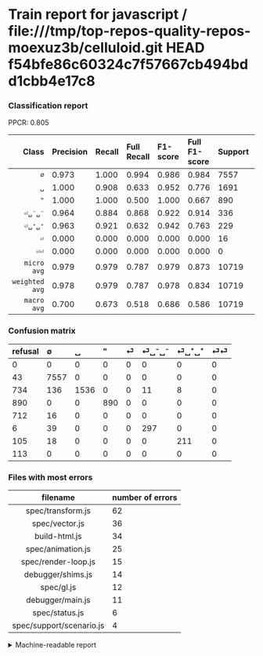 # Train report for javascript / file:///tmp/top-repos-quality-repos-moexuz3b/celluloid.git HEAD f54bfe86c60324c7f57667cb494bdd1cbb4e17c8

### Classification report

PPCR: 0.805

| Class | Precision | Recall | Full Recall | F1-score | Full F1-score | Support | Full Support | PPCR |
|------:|:----------|:-------|:------------|:---------|:---------|:--------|:-------------|:-----|
| `∅` | 0.973| 1.000| 0.994| 0.986| 0.984| 7557| 7600| 0.994 |
| `␣` | 1.000| 0.908| 0.633| 0.952| 0.776| 1691| 2425| 0.697 |
| `"` | 1.000| 1.000| 0.500| 1.000| 0.667| 890| 1780| 0.500 |
| `⏎␣⁻␣⁻` | 0.964| 0.884| 0.868| 0.922| 0.914| 336| 342| 0.982 |
| `⏎␣⁺␣⁺` | 0.963| 0.921| 0.632| 0.942| 0.763| 229| 334| 0.686 |
| `⏎` | 0.000| 0.000| 0.000| 0.000| 0.000| 16| 728| 0.022 |
| `⏎⏎` | 0.000| 0.000| 0.000| 0.000| 0.000| 0| 113| 0.000 |
| `micro avg` | 0.979| 0.979| 0.787| 0.979| 0.873| 10719| 13322| 0.805 |
| `weighted avg` | 0.978| 0.979| 0.787| 0.978| 0.834| 10719| 13322| 0.805 |
| `macro avg` | 0.700| 0.673| 0.518| 0.686| 0.586| 10719| 13322| 0.805 |

### Confusion matrix

|refusal|  ∅| ␣| "| ⏎| ⏎␣⁻␣⁻| ⏎␣⁺␣⁺| ⏎⏎| 
|:---|:---|:---|:---|:---|:---|:---|:---|
|0 |0 |0 |0 |0 |0 |0 |0 |
|43 |7557 |0 |0 |0 |0 |0 |0 |
|734 |136 |1536 |0 |0 |11 |8 |0 |
|890 |0 |0 |890 |0 |0 |0 |0 |
|712 |16 |0 |0 |0 |0 |0 |0 |
|6 |39 |0 |0 |0 |297 |0 |0 |
|105 |18 |0 |0 |0 |0 |211 |0 |
|113 |0 |0 |0 |0 |0 |0 |0 |

### Files with most errors

| filename | number of errors|
|:----:|:-----|
| spec/transform.js | 62 |
| spec/vector.js | 36 |
| build-html.js | 34 |
| spec/animation.js | 25 |
| spec/render-loop.js | 15 |
| debugger/shims.js | 14 |
| spec/gl.js | 12 |
| debugger/main.js | 11 |
| spec/status.js | 6 |
| spec/support/scenario.js | 4 |

<details>
    <summary>Machine-readable report</summary>
```json
{
  "cl_report": {"\"": {"f1-score": 1.0, "precision": 1.0, "recall": 1.0, "support": 890}, "macro avg": {"f1-score": 0.6860932399115608, "precision": 0.7001205503739002, "recall": 0.6733806018178617, "support": 10719}, "micro avg": {"f1-score": 0.9787293590820039, "precision": 0.9787293590820039, "recall": 0.9787293590820039, "support": 10719}, "weighted avg": {"f1-score": 0.9776402377294187, "precision": 0.9776340469342942, "recall": 0.9787293590820039, "support": 10719}, "\u2205": {"f1-score": 0.9863603732950467, "precision": 0.9730878186968839, "recall": 1.0, "support": 7557}, "\u23ce": {"f1-score": 0.0, "precision": 0.0, "recall": 0.0, "support": 16}, "\u23ce\u23ce": {"f1-score": 0.0, "precision": 0.0, "recall": 0.0, "support": 0}, "\u23ce\u2423\u207a\u2423\u207a": {"f1-score": 0.9419642857142857, "precision": 0.9634703196347032, "recall": 0.9213973799126638, "support": 229}, "\u23ce\u2423\u207b\u2423\u207b": {"f1-score": 0.922360248447205, "precision": 0.9642857142857143, "recall": 0.8839285714285714, "support": 336}, "\u2423": {"f1-score": 0.9519677719243881, "precision": 1.0, "recall": 0.9083382613837966, "support": 1691}},
  "cl_report_full": {"\"": {"f1-score": 0.6666666666666666, "precision": 1.0, "recall": 0.5, "support": 1780}, "macro avg": {"f1-score": 0.5861121444217959, "precision": 0.7001205503739002, "recall": 0.518271678099502, "support": 13322}, "micro avg": {"f1-score": 0.8727590366457303, "precision": 0.9787293590820039, "recall": 0.7874943702146825, "support": 13322}, "weighted avg": {"f1-score": 0.8339723216163918, "precision": 0.9196856495376086, "recall": 0.7874943702146825, "support": 13322}, "\u2205": {"f1-score": 0.9836001561889887, "precision": 0.9730878186968839, "recall": 0.9943421052631579, "support": 7600}, "\u23ce": {"f1-score": 0.0, "precision": 0.0, "recall": 0.0, "support": 728}, "\u23ce\u23ce": {"f1-score": 0.0, "precision": 0.0, "recall": 0.0, "support": 113}, "\u23ce\u2423\u207a\u2423\u207a": {"f1-score": 0.7631103074141049, "precision": 0.9634703196347032, "recall": 0.6317365269461078, "support": 334}, "\u23ce\u2423\u207b\u2423\u207b": {"f1-score": 0.913846153846154, "precision": 0.9642857142857143, "recall": 0.868421052631579, "support": 342}, "\u2423": {"f1-score": 0.7755617268366574, "precision": 1.0, "recall": 0.63340206185567, "support": 2425}},
  "ppcr": 0.8046089175799429
}
```
</details>

